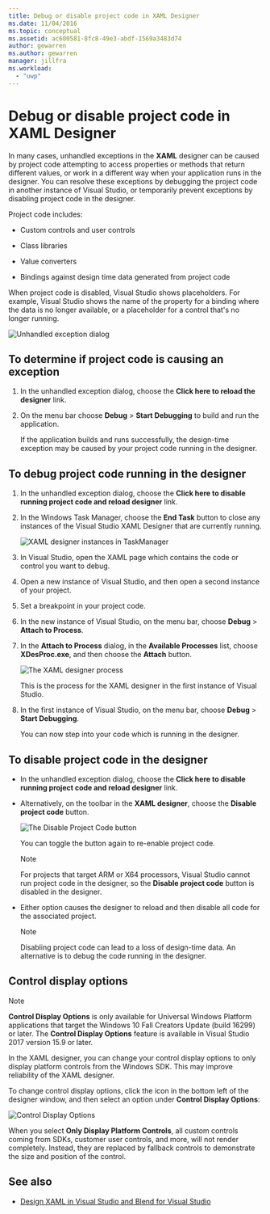 ```yaml
---
title: Debug or disable project code in XAML Designer
ms.date: 11/04/2016
ms.topic: conceptual
ms.assetid: ac600581-8fc8-49e3-abdf-1569a3483d74
author: gewarren
ms.author: gewarren
manager: jillfra
ms.workload:
  - "uwp"
---
```

# Debug or disable project code in XAML Designer

In many cases, unhandled exceptions in the **XAML** designer can be caused by project code attempting to access properties or methods that return different values, or work in a different way when your application runs in the designer. You can resolve these exceptions by debugging the project code in another instance of Visual Studio, or temporarily prevent exceptions by disabling project code in the designer.

Project code includes:

-   Custom controls and user controls

-   Class libraries

-   Value converters

-   Bindings against design time data generated from project code

When project code is disabled, Visual Studio shows placeholders. For example, Visual Studio shows the name of the property for a binding where the data is no longer available, or a placeholder for a control that's no longer running.

![Unhandled exception dialog](../designers/media/xaml_unhandledexception.png)

## To determine if project code is causing an exception

1.  In the unhandled exception dialog, choose the **Click here to reload the designer** link.

2.  On the menu bar choose **Debug** > **Start Debugging** to build and run the application.

     If the application builds and runs successfully, the design-time exception may be caused by your project code running in the designer.

## To debug project code running in the designer

1.  In the unhandled exception dialog, choose the **Click here to disable running project code and reload designer** link.

2.  In the Windows Task Manager, choose the **End Task** button to close any instances of the Visual Studio XAML Designer that are currently running.

     ![XAML designer instances in TaskManager](../designers/media/xaml_taskmanager.png)

3.  In Visual Studio, open the XAML page which contains the code or control you want to debug.

4.  Open a new instance of Visual Studio, and then open a second instance of your project.

5.  Set a breakpoint in your project code.

6.  In the new instance of Visual Studio, on the menu bar, choose **Debug** > **Attach to Process**.

7.  In the **Attach to Process** dialog, in the **Available Processes** list, choose **XDesProc.exe**, and then choose the **Attach** button.

     ![The XAML designer process](../designers/media/xaml_attach.png)

     This is the process for the XAML designer in the first instance of Visual Studio.

8.  In the first instance of Visual Studio, on the menu bar, choose **Debug** > **Start Debugging**.

     You can now step into your code which is running in the designer.

## To disable project code in the designer

-   In the unhandled exception dialog, choose the **Click here to disable running project code and reload designer** link.

-   Alternatively, on the toolbar in the **XAML designer**, choose the **Disable project code** button.

     ![The Disable Project Code button](../designers/media/xaml_disablecode.png)

     You can toggle the button again to re-enable project code.

    > [!NOTE]
    > For projects that target ARM or X64 processors, Visual Studio cannot run project code in the designer, so the **Disable project code** button is disabled in the designer.

-   Either option causes the designer to reload and then disable all code for the associated project.

    > [!NOTE]
    > Disabling project code can lead to a loss of design-time data. An alternative is to debug the code running in the designer.

## Control display options

> [!NOTE]
> **Control Display Options** is only available for Universal Windows Platform applications that target the Windows 10 Fall Creators Update (build 16299) or later. The **Control Display Options** feature is available in Visual Studio 2017 version 15.9 or later.

In the XAML designer, you can change your control display options to only display platform controls from the Windows SDK. This may improve reliability of the XAML designer.

To change control display options, click the icon in the bottom left of the designer window, and then select an option under **Control Display Options**:

![Control Display Options](../designers/media/control_display_options.png)

When you select **Only Display Platform Controls**, all custom controls coming from SDKs, customer user controls, and more, will not render completely. Instead, they are replaced by fallback controls to demonstrate the size and position of the control.

## See also

- [Design XAML in Visual Studio and Blend for Visual Studio](../designers/designing-xaml-in-visual-studio.md)
